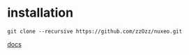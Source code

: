 # installation

~~~
git clone --recursive https://github.com/zzOzz/nuxeo.git
~~~


[docs](./nuxeo-docker/README.md)
